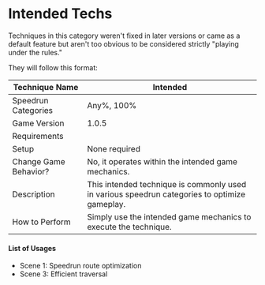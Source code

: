# Intended Techs

Techniques in this category weren't fixed in later versions or came as a default feature but aren't too obvious to be considered strictly "playing under the rules."

They will follow this format:

| Technique Name            | Intended                |
|---------------------------|-------------------------|
| Speedrun Categories       | Any%, 100%              |
| Game Version              | 1.0.5                   |
| Requirements                                        |
| Setup                     | None required           |
| Change Game Behavior?     | No, it operates within the intended game mechanics. |
| Description               | This intended technique is commonly used in various speedrun categories to optimize gameplay. |
| How to Perform            | Simply use the intended game mechanics to execute the technique. |

#### List of Usages

- Scene 1: Speedrun route optimization
- Scene 3: Efficient traversal

